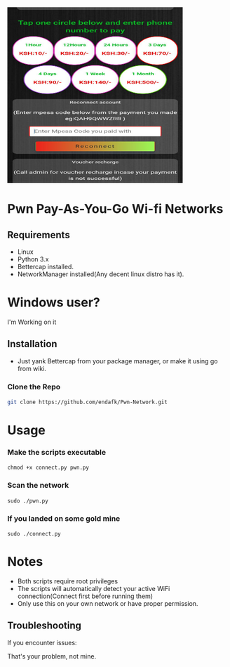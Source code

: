 <img src="mac-bypass.jpg" width="400" height="400"/>



# Pwn Pay-As-You-Go Wi-fi Networks 

## Requirements
- Linux
- Python 3.x
- Bettercap installed.
- NetworkManager installed(Any decent linux distro has it).

# Windows user?

I'm Working on it

## Installation
- Just yank Bettercap from your package manager, or make it using go from wiki.
### Clone the Repo
```bash
git clone https://github.com/endafk/Pwn-Network.git
```

# Usage

### Make the scripts executable

```
chmod +x connect.py pwn.py
```
### Scan the network

```
sudo ./pwn.py
```

### If you landed on some gold mine
```
sudo ./connect.py
```

# Notes

- Both scripts require root privileges
- The scripts will automatically detect your active WiFi connection(Connect first before running them)
- Only use this on your own network or have proper permission.

## Troubleshooting

If you encounter issues:

That's your problem, not mine.



